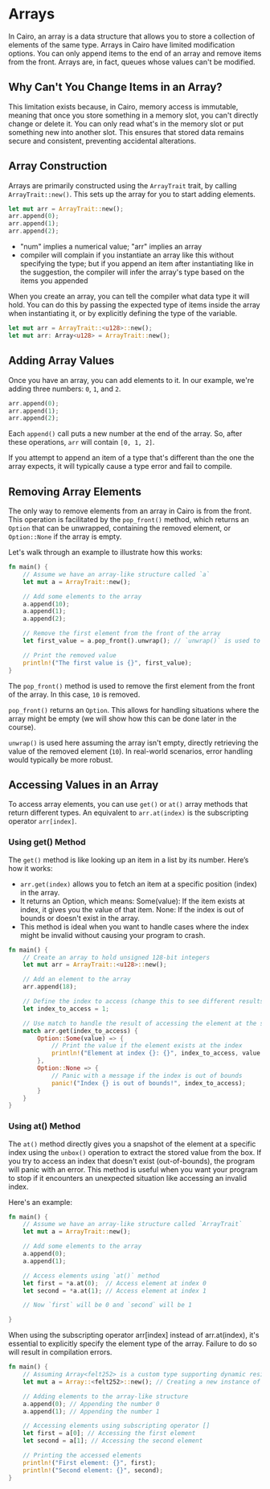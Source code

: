 # Arrays

In Cairo, an array is a data structure that allows you to store a collection of elements of the same type. Arrays in Cairo have limited modification options. You can only append items to the end of an array and remove items from the front. Arrays are, in fact, queues whose values can't be modified.

## Why Can't You Change Items in an Array?

This limitation exists because, in Cairo, memory access is immutable, meaning that once you store something in a memory slot, you can't directly change or delete it. You can only read what's in the memory slot or put something new into another slot. This ensures that stored data remains secure and consistent, preventing accidental alterations.

## Array Construction

Arrays are primarily constructed using the `ArrayTrait` trait, by calling `ArrayTrait::new()`. This sets up the array for you to start adding elements.

```rust
let mut arr = ArrayTrait::new();
arr.append(0);
arr.append(1);
arr.append(2);
```

- "num" implies a numerical value; "arr" implies an array
- compiler will complain if you instantiate an array like this without specifying the type; but if you append an item after instantiating like in the suggestion, the compiler will infer the array's type based on the items you appended

When you create an array, you can tell the compiler what data type it will hold. You can do this by passing the expected type of items inside the array when instantiating it, or by explicitly defining the type of the variable.

```rust
let mut arr = ArrayTrait::<u128>::new();
let mut arr: Array<u128> = ArrayTrait::new();
```

## Adding Array Values

Once you have an array, you can add elements to it. In our example, we're adding three numbers: `0`, `1`, and `2`.

```rust
arr.append(0);
arr.append(1);
arr.append(2);
```

Each `append()` call puts a new number at the end of the array. So, after these operations, `arr` will contain `[0, 1, 2]`.

If you attempt to append an item of a type that's different than the one the array expects, it will typically cause a type error and fail to compile.

## Removing Array Elements

The only way to remove elements from an array in Cairo is from the front. This operation is facilitated by the `pop_front()` method, which returns an `Option` that can be unwrapped, containing the removed element, or `Option::None` if the array is empty.

Let's walk through an example to illustrate how this works:

```rust
fn main() {
    // Assume we have an array-like structure called `a`
    let mut a = ArrayTrait::new();

    // Add some elements to the array
    a.append(10);
    a.append(1);
    a.append(2);

    // Remove the first element from the front of the array
    let first_value = a.pop_front().unwrap(); // `unwrap()` is used to get the value from `Option`

    // Print the removed value
    println!("The first value is {}", first_value);
}
```

The `pop_front()` method is used to remove the first element from the front of the array. In this case, `10` is removed.

`pop_front()` returns an `Option`. This allows for handling situations where the array might be empty (we will show how this can be done later in the course).

`unwrap()` is used here assuming the array isn't empty, directly retrieving the value of the removed element (`10`). In real-world scenarios, error handling would typically be more robust.

## Accessing Values in an Array

To access array elements, you can use `get()` or `at()` array methods that return different types. An equivalent to `arr.at(index)` is the subscripting operator `arr[index]`.

### Using get() Method

The `get()` method is like looking up an item in a list by its number.
Here’s how it works:

- `arr.get(index)` allows you to fetch an item at a specific position (index) in the array.
- It returns an Option, which means:
  Some(value): If the item exists at index, it gives you the value of that item.
  None: If the index is out of bounds or doesn't exist in the array.
- This method is ideal when you want to handle cases where the index might be invalid without causing your program to crash.

```rust
fn main() {
    // Create an array to hold unsigned 128-bit integers
    let mut arr = ArrayTrait::<u128>::new();

    // Add an element to the array
    arr.append(18);

    // Define the index to access (change this to see different results)
    let index_to_access = 1;

    // Use match to handle the result of accessing the element at the specified index
    match arr.get(index_to_access) {
        Option::Some(value) => {
            // Print the value if the element exists at the index
            println!("Element at index {}: {}", index_to_access, value.unbox());
        },
        Option::None => {
            // Panic with a message if the index is out of bounds
            panic!("Index {} is out of bounds!", index_to_access);
        }
    }
}
```

### Using at() Method

The `at()` method directly gives you a snapshot of the element at a specific index using the `unbox()` operation to extract the stored value from the box. If you try to access an index that doesn't exist (out-of-bounds), the program will panic with an error. This method is useful when you want your program to stop if it encounters an unexpected situation like accessing an invalid index.

Here's an example:

```rust
fn main() {
    // Assume we have an array-like structure called `ArrayTrait`
    let mut a = ArrayTrait::new();

    // Add some elements to the array
    a.append(0);
    a.append(1);

    // Access elements using `at()` method
    let first = *a.at(0);  // Access element at index 0
    let second = *a.at(1); // Access element at index 1

    // Now `first` will be 0 and `second` will be 1

}
```

When using the subscripting operator arr[index] instead of arr.at(index), it's essential to explicitly specify the element type of the array. Failure to do so will result in compilation errors.

```rust
fn main() {
    // Assuming Array<felt252> is a custom type supporting dynamic resizing
    let mut a = Array::<felt252>::new(); // Creating a new instance of Array<felt252>

    // Adding elements to the array-like structure
    a.append(0); // Appending the number 0
    a.append(1); // Appending the number 1

    // Accessing elements using subscripting operator []
    let first = a[0]; // Accessing the first element
    let second = a[1]; // Accessing the second element

    // Printing the accessed elements
    println!("First element: {}", first);
    println!("Second element: {}", second);
}
```
